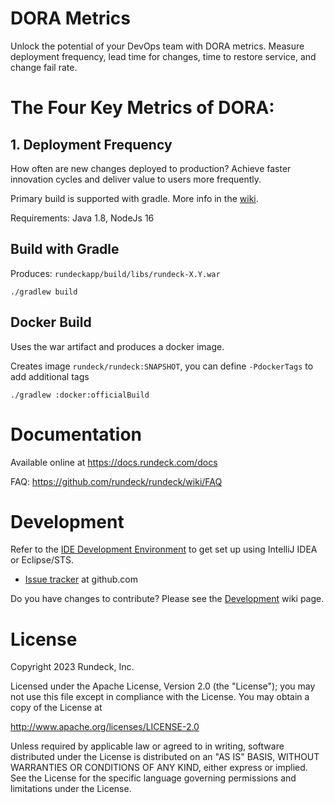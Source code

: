 # DORA Metrics

Unlock the potential of your DevOps team with DORA metrics. Measure deployment frequency, lead time for changes, time to restore service, and change fail rate.

# The Four Key Metrics of DORA:

## 1. Deployment Frequency
How often are new changes deployed to production? Achieve faster innovation cycles and deliver value to users more frequently.


Primary build is supported with gradle. More info in the [wiki](https://github.com/rundeck/rundeck/wiki/Building-and-Testing).

Requirements: Java 1.8, NodeJs 16

Build with Gradle
---

Produces: `rundeckapp/build/libs/rundeck-X.Y.war`

    ./gradlew build

Docker Build
---

Uses the war artifact and produces a docker image.

Creates image `rundeck/rundeck:SNAPSHOT`, you can define `-PdockerTags` to add additional tags

    ./gradlew :docker:officialBuild

Documentation
======

Available online at <https://docs.rundeck.com/docs>

FAQ: <https://github.com/rundeck/rundeck/wiki/FAQ>

Development
======

Refer to the [IDE Development Environment](https://github.com/rundeck/rundeck/wiki/IDE-Development-Environment) to get set up using IntelliJ IDEA or Eclipse/STS.

* [Issue tracker](https://github.com/rundeck/rundeck/issues) at github.com

Do you have changes to contribute? Please see the [Development](https://github.com/rundeck/rundeck/wiki/Development) wiki page.

License
======

Copyright 2023 Rundeck, Inc.

Licensed under the Apache License, Version 2.0 (the "License");
you may not use this file except in compliance with the License.
You may obtain a copy of the License at

   http://www.apache.org/licenses/LICENSE-2.0

Unless required by applicable law or agreed to in writing, software
distributed under the License is distributed on an "AS IS" BASIS,
WITHOUT WARRANTIES OR CONDITIONS OF ANY KIND, either express or implied.
See the License for the specific language governing permissions and
limitations under the License.
